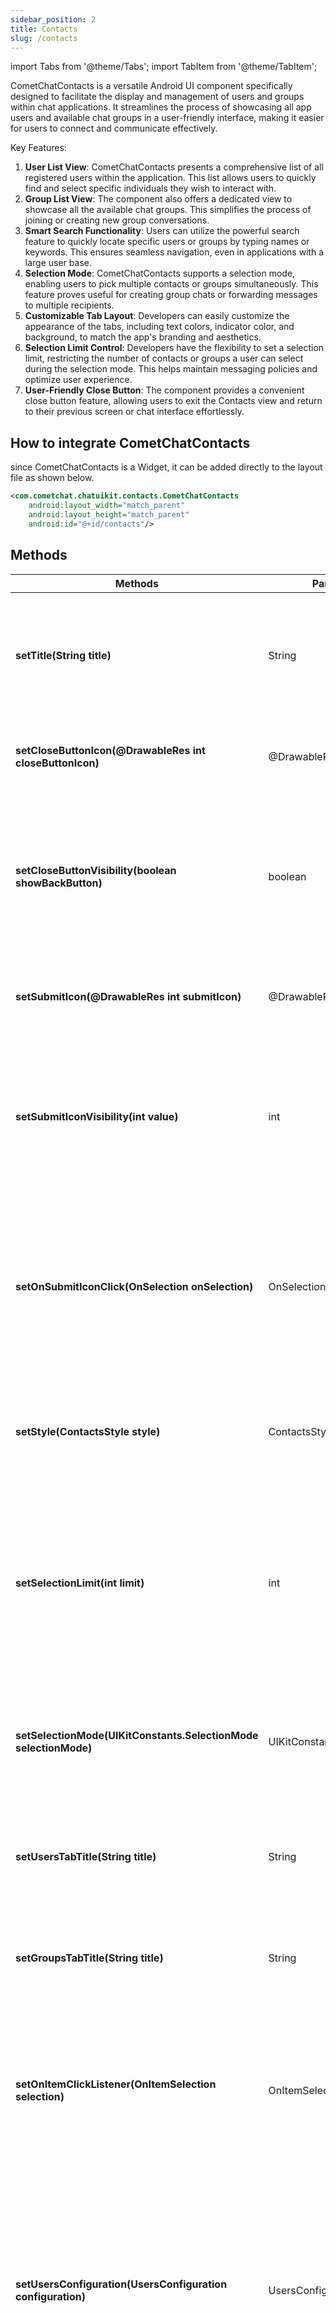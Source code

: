 ```yaml
---
sidebar_position: 2
title: Contacts
slug: /contacts
---
```


import Tabs from '@theme/Tabs';
import TabItem from '@theme/TabItem';

CometChatContacts is a versatile Android UI component specifically designed to facilitate the display and management of users and groups within chat applications. It streamlines the process of showcasing all app users and available chat groups in a user-friendly interface, making it easier for users to connect and communicate effectively.

Key Features:

1. **User List View**: CometChatContacts presents a comprehensive list of all registered users within the application. This list allows users to quickly find and select specific individuals they wish to interact with.
2. **Group List View**: The component also offers a dedicated view to showcase all the available chat groups. This simplifies the process of joining or creating new group conversations.
3. **Smart Search Functionality**: Users can utilize the powerful search feature to quickly locate specific users or groups by typing names or keywords. This ensures seamless navigation, even in applications with a large user base.
4. **Selection Mode**: CometChatContacts supports a selection mode, enabling users to pick multiple contacts or groups simultaneously. This feature proves useful for creating group chats or forwarding messages to multiple recipients.
5. **Customizable Tab Layout**: Developers can easily customize the appearance of the tabs, including text colors, indicator color, and background, to match the app's branding and aesthetics.
6. **Selection Limit Control**: Developers have the flexibility to set a selection limit, restricting the number of contacts or groups a user can select during the selection mode. This helps maintain messaging policies and optimize user experience.
7. **User-Friendly Close Button**: The component provides a convenient close button feature, allowing users to exit the Contacts view and return to their previous screen or chat interface effortlessly.

## How to integrate CometChatContacts

since CometChatContacts is a Widget, it can be added directly to the layout file as shown below.

<Tabs>
<TabItem value="java" label="XML">

```xml
<com.cometchat.chatuikit.contacts.CometChatContacts
    android:layout_width="match_parent"
    android:layout_height="match_parent"
    android:id="@+id/contacts"/>
```

</TabItem>
</Tabs>

## Methods

| Methods                                                          | Parameters                   | Description                                                                                                                                                                                                                                                                                                                |
| ---------------------------------------------------------------- | ---------------------------- | -------------------------------------------------------------------------------------------------------------------------------------------------------------------------------------------------------------------------------------------------------------------------------------------------------------------------- |
| **setTitle(String title)**                                       | String                       | Sets the title that will be displayed at the top of the `CometChatContacts` view. This method allows you to customize the title to provide relevant information or context to the users.                                                                                                                                   |
| **setCloseButtonIcon(@DrawableRes int closeButtonIcon)**         | @DrawableRes int             | Sets the icon that will be displayed as the close button in the `CometChatContacts` view.                                                                                                                                                                                                                                  |
| **setCloseButtonVisibility(boolean showBackButton)**             | boolean                      | Sets the visibility of the back button in the `CometChatContacts` view. If set to `true`, the back button will be displayed, allowing users to navigate back to the previous screen. If set to `false`, the back button will be hidden.                                                                                    |
| **setSubmitIcon(@DrawableRes int submitIcon)**                   | @DrawableRes int             | Sets the icon that will be displayed as the submit icon in the `CometChatContacts` view.                                                                                                                                                                                                                                   |
| **setSubmitIconVisibility(int value)**                           | int                          | Sets the visibility of the submit icon in the `CometChatContacts` view. If set to `View.VISIBLE`, the submit icon will be visible, allowing users to submit their selections. If set to `View.GONE`, the submit icon will be hidden.                                                                                       |
| **setOnSubmitIconClick(OnSelection onSelection)**                | OnSelection                  | Sets the listener that will be triggered when the submit icon is clicked in the `CometChatContacts` view. The listener can be used to handle Contacts selection events, allowing users to perform actions based on the selected users and groups.                                                                          |
| **setStyle(ContactsStyle style)**                                | ContactsStyle                | Sets various style configurations for the `CometChatContacts` view, including title appearance, font, color, background, border, tab colors, and more.                                                                                                                                                                     |
| **setSelectionLimit(int limit)**                                 | int                          | Sets the selection limit for the `CometChatContacts` view. This method allows you to limit the number of users and groups that can be selected by the user in the Contacts view. Once the selection limit is reached, further selection of users and groups will be disabled.                                              |
| **setSelectionMode(UIKitConstants.SelectionMode selectionMode)** | UIKitConstants.SelectionMode | `selectionMode` is used to set the selection mode for the [CometChatUsers](./users) and [CometChatGroups](./groups) subviews embedded inside `CometChatContacts`.                                                                                                                                                          |
| **setUsersTabTitle(String title)**                               | String                       | Sets the title for the Users tab in the `CometChatContacts` view. This method allows you to customize the title displayed for the Users tab.                                                                                                                                                                               |
| **setGroupsTabTitle(String title)**                              | String                       | Sets the title for the Groups tab in the `CometChatContacts` view. This method allows you to customize the title displayed for the Groups tab.                                                                                                                                                                             |
| **setOnItemClickListener(OnItemSelection selection)**            | OnItemSelection              | Sets the listener to handle item selection events in the `CometChatContacts` view. This method allows you to register a callback to be notified when a user or group is selected by the user in the Contacts view.                                                                                                         |
| **setUsersConfiguration(UsersConfiguration configuration)**      | UsersConfiguration           | Sets the configuration for the Users tab in the `CometChatContacts` view. This method allows you to customize various aspects of the Users tab, such as search functionality, appearance and more. By passing a valid `UsersConfiguration` object, you can control how the Users tab behaves and appears to the users.     |
| **setGroupsConfiguration(GroupsConfiguration configuration)**    | GroupsConfiguration          | Sets the configuration for the Groups tab in the `CometChatContacts` view. This method allows you to customize various aspects of the Groups tab, such as search functionality, appearance and more. By passing a valid `GroupsConfiguration` object, you can control how the Groups tab behaves and appears to the users. |

## ContactsStyle

This property is used to customize the appearance of the CometChatContacts component.

| Methods                                                       | Parameter     | Description                                                     |
| ------------------------------------------------------------- | ------------- | --------------------------------------------------------------- |
| **setBackground(int background)**                             | @ColorInt int | Sets the background color of the view.                          |
| **setBackground(Drawable drawableBackground)**                | Drawable      | Sets the drawable background of the view.                       |
| **setCornerRadius(float cornerRadius)**                       | float         | Sets the corner radius of the view.                             |
| **setBorderWidth(int borderWidth)**                           | @ColorInt int | Sets the width of the view's border.                            |
| **setBorderColor(int borderColor)**                           | @ColorInt int | Sets the color of the view's border.                            |
| **setTitleTextColor(int titleTextColor)**                     | @ColorInt int | Sets the title text color for the contacts-related UI elements. |
| **setBackIconTintColor(int backIconTintColor)**               | @ColorInt int | Sets the tint color for the back icon.                          |
| **setSelectIconTint(int selectIconTint)**                     | @ColorInt int | Sets the tint color for the select icon.                        |
| **setTabSelectedTextColor(int tabSelectedTextColor)**         | @ColorInt int | Sets the text color for the selected tab.                       |
| **setTabTextColor(int tabTextColor)**                         | @ColorInt int | Sets the text color for the tabs.                               |
| **setTabIndicatorColor(int tabIndicatorColor)**               | @ColorInt int | Sets the color for the tab indicator.                           |
| **setTabBackgroundTint(int tabBackgroundTint)**               | @ColorInt int | Sets the tint color for the tab background.                     |
| **setTabBackground(Drawable tabBackground)**                  | Drawable      | Sets the drawable resource for the tab background.              |
| **setTabBackgroundState(Drawable tabBackgroundState)**        | Drawable      | Sets the drawable resource for the tab background state.        |
| **setTitleTextFont(String titleTextFont)**                    | String        | Sets the font for the title text.                               |
| **setTitleTextAppearance(@StyleRes int titleTextAppearance)** | @ColorInt int | Sets the text appearance for the title text.                    |

<Tabs>
<TabItem value="java" label="Java">

```Java
// Create an instance of ContactsStyle
ContactsStyle contactsStyle = new ContactsStyle();

// Customize the appearance of UI elements
contactsStyle.setBackground(ContextCompat.getColor(context, R.color.contacts_background));
contactsStyle.setTitleTextColor(ContextCompat.getColor(context, R.color.contacts_title_text));
contactsStyle.setBackIconTintColor(ContextCompat.getColor(context, R.color.contacts_back_icon_tint));
contactsStyle.setSelectIconTint(ContextCompat.getColor(context, R.color.contacts_select_icon_tint));
contactsStyle.setTabSelectedTextColor(ContextCompat.getColor(context, R.color.contacts_tab_selected_text));
contactsStyle.setTabTextColor(ContextCompat.getColor(context, R.color.contacts_tab_text));
contactsStyle.setTabIndicatorColor(ContextCompat.getColor(context, R.color.contacts_tab_indicator));
contactsStyle.setTabBackgroundTint(ContextCompat.getColor(context, R.color.contacts_tab_background_tint));
contactsStyle.setTabBackground(ResourcesCompat.getDrawable(resources, R.drawable.contacts_tab_background, null));
contactsStyle.setTabBackgroundState(ResourcesCompat.getDrawable(resources, R.drawable.contacts_tab_background_state, null));
contactsStyle.setTitleTextFont("fonts/Roboto-Regular.ttf");
contactsStyle.setTitleTextAppearance(R.style.ContactsTitleTextAppearance);

// Now, you can use the contactsStyle object to customize the appearance of UI elements related to contacts in your chat application
CometChatContacts contacts=findViewById(R.id.contacts);
contacts.setStyle(contactsStyle);
```

</TabItem>

<TabItem value="kotlin" label="Kotlin">

```kotlin
// Inflate the layout for this fragment
// Create an instance of ContactsStyle
val contactsStyle = ContactsStyle()
// Customize the appearance of UI elements
        contactsStyle.background = ContextCompat.getColor(requireContext(), R.color.contacts_background)
        contactsStyle.titleTextColor =
            ContextCompat.getColor(requireContext(), R.color.contacts_title_text)
        contactsStyle.backIconTintColor =
            ContextCompat.getColor(requireContext(), R.color.contacts_back_icon_tint)
        contactsStyle.selectIconTint =
            ContextCompat.getColor(requireContext(), R.color.contacts_select_icon_tint)
        contactsStyle.tabSelectedTextColor =
            ContextCompat.getColor(requireContext(), R.color.contacts_tab_selected_text)
        contactsStyle.tabTextColor = ContextCompat.getColor(requireContext(), R.color.contacts_tab_text)
        contactsStyle.tabIndicatorColor =
            ContextCompat.getColor(requireContext(), R.color.contacts_tab_indicator)
        contactsStyle.tabBackgroundTint =
            ContextCompat.getColor(requireContext(), R.color.contacts_tab_background_tint)
        contactsStyle.tabBackground =
            ResourcesCompat.getDrawable(resources, R.drawable.contacts_tab_background, null)
        contactsStyle.tabBackgroundState =
            ResourcesCompat.getDrawable(resources, R.drawable.contacts_tab_background_state, null)
        contactsStyle.titleTextFont = "fonts/Roboto-Regular.ttf"
        contactsStyle.titleTextAppearance = R.style.ContactsTitleTextAppearance

// Now, you can use the contactsStyle object to customize the appearance of UI elements related to contacts in your chat application
val contacts: CometChatContacts = findViewById(R.id.contacts)
contacts.setStyle(contactsStyle)
```

</TabItem>
</Tabs>
